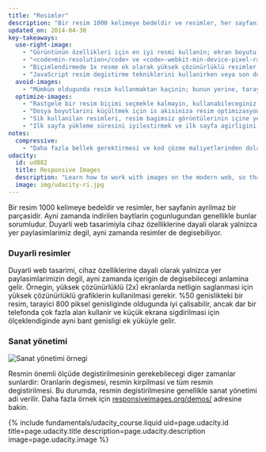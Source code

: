 ```yaml
---
title: "Resimler"
description: "Bir resim 1000 kelimeye bedeldir ve resimler, her sayfanin ayrilmaz bir parçasidir. Ayni zamanda indirilen baytlarin çogunlugundan genellikle bunlar sorumludur.  Duyarli web tasarimiyla, cihaz özelliklerine dayali olarak yalnizca yer paylasimlarimiz degil, ayni zamanda resimler de degisebiliyor."
updated_on: 2014-04-30
key-takeaways:
  use-right-image:
    - "Görüntünün özellikleri için en iyi resmi kullanin; ekran boyutu, cihaz çözünürlügü ve sayfa yerlesimini dikkate alin."
    - "<code>min-resolution</code> ve <code>-webkit-min-device-pixel-ratio</code> ile medya sorgulari kullanan yüksek DPI'ya sahip görüntüler için CSS`deki <code>background-image</code> özelligini degistirin."
    - "Biçimlendirmede 1x resme ek olarak yüksek çözünürlüklü resimler saglamak için srcset tanimlayicisini kullanin."
    - "JavaScript resim degistirme tekniklerini kullanirken veya son derece sikistirilmis yüksek çözünürlüklü resimleri düsük çözünürlüklü cihazlara sunarken performans maliyetlerini göz önünde bulundurun."
  avoid-images:
    - "Mümkün oldugunda resim kullanmaktan kaçinin; bunun yerine, tarayici yeteneklerinden yararlanin, resimlerin yerine unicode karakterler kullanin ve karmasik simgeleri simge yazi tipleriyle degistirin."
  optimize-images:
    - "Rastgele bir resim biçimi seçmekle kalmayin, kullanabileceginiz farkli biçimleri anlayin ve en uygun biçimi kullanin."
    - "Dosya boyutlarini küçültmek için is akisiniza resim optimizasyonu ve sikistirma araçlarini dahil edin."
    - "Sik kullanilan resimleri, resim bagimsiz görüntülerinin içine yerlestirerek http isteklerinin sayisini azaltin."
    - "Ilk sayfa yükleme süresini iyilestirmek ve ilk sayfa agirligini azaltmak için resimleri yalnizca görünümün içine kaydirilmalarindan sonra yüklemeyi degerlendirin."
notes:
  compressive:
    - "Daha fazla bellek gerektirmesi ve kod çözme maliyetlerinden dolayi sikistirma teknigini dikkatli kullanin.  Büyük resimleri küçük ekranlara sigdirmak üzere yeniden boyutlandirmak pahali bir islemdir ve özellikle hem bellegin hem de islemenin sinirli oldugu en yalin cihazlarda zor olabilir."
udacity:
  id: ud882
  title: Responsive Images
  description: "Learn how to work with images on the modern web, so that your images look great and load quickly on any device and pick up a range of skills and techniques to smoothly integrate responsive images into your development workflow."
  image: img/udacity-ri.jpg
---
```


<p class="intro">
  Bir resim 1000 kelimeye bedeldir ve resimler, her sayfanin ayrilmaz bir parçasidir. Ayni zamanda indirilen baytlarin çogunlugundan genellikle bunlar sorumludur.  Duyarli web tasarimiyla cihaz özelliklerine dayali olarak yalnizca yer paylasimlarimiz degil, ayni zamanda resimler de degisebiliyor.
</p>


### Duyarli resimler

Duyarli web tasarimi, cihaz özelliklerine dayali olarak yalnizca yer paylasimlarimizin degil, ayni zamanda içerigin de degisebilecegi anlamina gelir.  Örnegin, yüksek çözünürlüklü (2x) ekranlarda netligin saglanmasi için yüksek çözünürlüklü grafiklerin kullanilmasi gerekir.  %50 genislikteki bir resim, tarayici 800 piksel genisliginde oldugunda iyi çalisabilir, ancak dar bir telefonda çok fazla alan kullanir ve küçük ekrana sigdirilmasi için ölçeklendiginde ayni bant genisligi ek yüküyle gelir.

### Sanat yönetimi

<img class="center" src="img/art-direction.png" alt="Sanat yönetimi örnegi"
srcset="img/art-direction.png 1x, img/art-direction-2x.png 2x">

Resmin önemli ölçüde degistirilmesinin gerekebilecegi diger zamanlar sunlardir: Oranlarin degismesi, resmin kirpilmasi ve tüm resmin degistirilmesi.  Bu durumda, resmin degistirilmesine genellikle sanat yönetimi adi verilir.  Daha fazla örnek için [responsiveimages.org/demos/](http://responsiveimages.org/demos/) adresine bakin.

{% include fundamentals/udacity_course.liquid uid=page.udacity.id title=page.udacity.title description=page.udacity.description image=page.udacity.image %}



